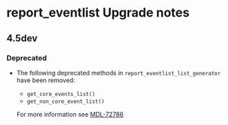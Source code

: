 # report_eventlist Upgrade notes

## 4.5dev

### Deprecated

- The following deprecated methods in `report_eventlist_list_generator` have been removed:
  - `get_core_events_list()`
  - `get_non_core_event_list()`

  For more information see [MDL-72786](https://tracker.moodle.org/browse/MDL-72786)


